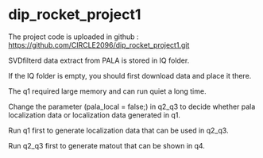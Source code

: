 # dip_rocket_project1

The project code is uploaded in github : https://github.com/CIRCLE2096/dip_rocket_project1.git

SVDfilterd data extract from PALA is stored in IQ folder.

If the IQ folder is empty, you should first download data and place it there.

The q1 required large memory and can run quiet a long time.

Change the parameter (pala_local = false;) in q2_q3 to decide whether pala localization data or localization data generated in q1.

Run q1 first to generate localization data that can be used in q2_q3.

Run q2_q3 first to generate matout that can be shown in q4.